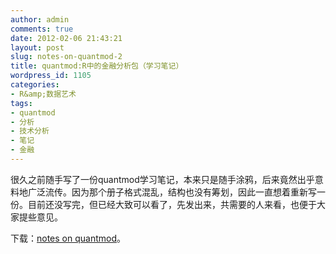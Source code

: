 ```yaml
---
author: admin
comments: true
date: 2012-02-06 21:43:21
layout: post
slug: notes-on-quantmod-2
title: quantmod:R中的金融分析包（学习笔记）
wordpress_id: 1105
categories:
- R&amp;数据艺术
tags:
- quantmod
- 分析
- 技术分析
- 笔记
- 金融
---
```


很久之前随手写了一份quantmod学习笔记，本来只是随手涂鸦，后来竟然出乎意料地广泛流传。因为那个册子格式混乱，结构也没有筹划，因此一直想着重新写一份。目前还没写完，但已经大致可以看了，先发出来，共需要的人来看，也便于大家提些意见。

下载：[notes on quantmod](http://yishuo.org/wp-content/uploads/2012/02/quantmod-R中的金融分析包.pdf)。
